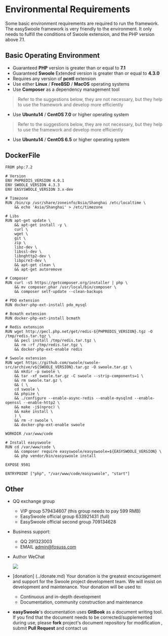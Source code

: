 # Environmental Requirements

Some basic environment requirements are required to run the framework. The easySwoole framework is very friendly to the environment. It only needs to fulfill the conditions of Swoole extension, and the PHP version above 7.1.

## Basic Operating Environment

- Guaranteed **PHP** version is greater than or equal to **7.1**
- Guaranteed **Swoole** Extended version is greater than or equal to **4.3.0**
- Requires any version of **pcntl** extension
- Use either **Linux** / **FreeBSD** / **MacOS** operating systems
- Use **Composer** as a dependency management tool

> Refer to the suggestions below, they are not necessary, but they help to use the framework and develop more efficiently

- Use **Ubuntu14** / **CentOS 7.0** or higher operating system

> Refer to the suggestions below, they are not necessary, but they help to use the framework and develop more efficiently

- Use **Ubuntu14** / **CentOS 6.5** or higher operating system

## DockerFile
```
FROM php:7.2

# Version
ENV PHPREDIS_VERSION 4.0.1
ENV SWOOLE_VERSION 4.3.3
ENV EASYSWOOLE_VERSION 3.x-dev

# Timezone
RUN /bin/cp /usr/share/zoneinfo/Asia/Shanghai /etc/localtime \
    && echo 'Asia/Shanghai' > /etc/timezone

# Libs
RUN apt-get update \
    && apt-get install -y \
    curl \
    wget \
    git \
    zip \
    libz-dev \
    libssl-dev \
    libnghttp2-dev \
    libpcre3-dev \
    && apt-get clean \
    && apt-get autoremove

# Composer
RUN curl -sS https://getcomposer.org/installer | php \
    && mv composer.phar /usr/local/bin/composer \
    && composer self-update --clean-backups

# PDO extension
RUN docker-php-ext-install pdo_mysql

# Bcmath extension
RUN docker-php-ext-install bcmath

# Redis extension
RUN wget http://pecl.php.net/get/redis-${PHPREDIS_VERSION}.tgz -O /tmp/redis.tar.tgz \
    && pecl install /tmp/redis.tar.tgz \
    && rm -rf /tmp/redis.tar.tgz \
    && docker-php-ext-enable redis

# Swoole extension
RUN wget https://github.com/swoole/swoole-src/archive/v${SWOOLE_VERSION}.tar.gz -O swoole.tar.gz \
    && mkdir -p swoole \
    && tar -xf swoole.tar.gz -C swoole --strip-components=1 \
    && rm swoole.tar.gz \
    && ( \
    cd swoole \
    && phpize \
    && ./configure --enable-async-redis --enable-mysqlnd --enable-openssl --enable-http2 \
    && make -j$(nproc) \
    && make install \
    ) \
    && rm -r swoole \
    && docker-php-ext-enable swoole

WORKDIR /var/www/code

# Install easyswoole
RUN cd /var/www/code \
    && composer require easyswoole/easyswoole=${EASYSWOOLE_VERSION} \
    && php vendor/bin/easyswoole install

EXPOSE 9501

ENTRYPOINT ["php", "/var/www/code/easyswoole", "start"]
```

## Other

- QQ exchange group
    - VIP group 579434607 (this group needs to pay 599 RMB)
    - EasySwoole official group 633921431 (full)
    - EasySwoole official second group 709134628
    
- Business support:
    - QQ 291323003
    - EMAIL admin@fosuss.com
        
- Author WeChat

    ![](http://easyswoole.com/img/authWx.jpg)
    
- [donation] (../donate.md)
    Your donation is the greatest encouragement and support for the Swoole project development team. We will insist on development and maintenance. Your donation will be used to:
        
   - Continuous and in-depth development
   - Documentation, community construction and maintenance
  
- **easySwoole**'s documentation uses **GitBook** as a document writing tool. If you find that the document needs to be corrected/supplemented during use, please **fork** project's document repository for modification , submit **Pull Request** and contact us


